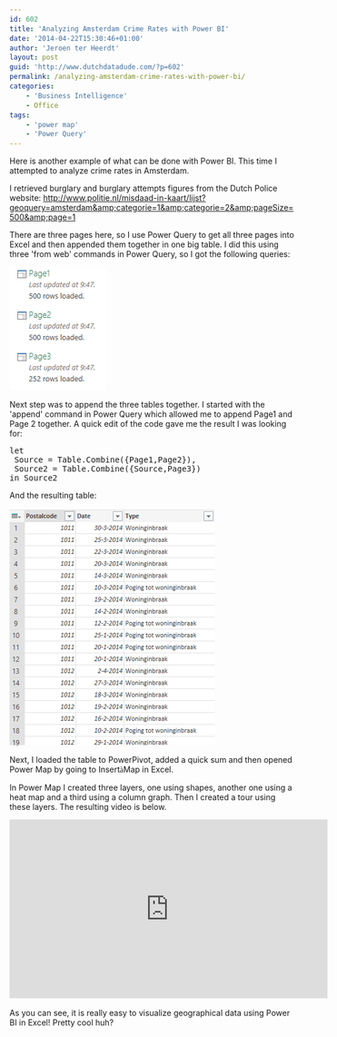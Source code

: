 ```yaml
---
id: 602
title: 'Analyzing Amsterdam Crime Rates with Power BI'
date: '2014-04-22T15:30:46+01:00'
author: 'Jeroen ter Heerdt'
layout: post
guid: 'http://www.dutchdatadude.com/?p=602'
permalink: /analyzing-amsterdam-crime-rates-with-power-bi/
categories:
    - 'Business Intelligence'
    - Office
tags:
    - 'power map'
    - 'Power Query'
---
```


Here is another example of what can be done with Power BI. This time I attempted to analyze crime rates in Amsterdam.

I retrieved burglary and burglary attempts figures from the Dutch Police website: <a href="http://www.politie.nl/misdaad-in-kaart/lijst?geoquery=amsterdam&amp;categorie=1&amp;categorie=2&amp;pageSize=500&amp;page=1">http://www.politie.nl/misdaad-in-kaart/lijst?geoquery=amsterdam&amp;categorie=1&amp;categorie=2&amp;pageSize=500&amp;page=1</a>

There are three pages here, so I use Power Query to get all three pages into Excel and then appended them together in one big table. I did this using three 'from web' commands in Power Query, so I got the following queries:

<img alt="" src="../wp-content/uploads/2014/04/040814_0839_AnalyzingAm1.png" />

Next step was to append the three tables together. I started with the 'append' command in Power Query which allowed me to append Page1 and Page 2 together. A quick edit of the code gave me the result I was looking for:
<pre>let
 Source = Table.Combine({Page1,Page2}),
 Source2 = Table.Combine({Source,Page3})
in Source2</pre>
And the resulting table:

<img alt="" src="../wp-content/uploads/2014/04/040814_0839_AnalyzingAm2.png" />

Next, I loaded the table to PowerPivot, added a quick sum and then opened Power Map by going to Insert<span style="font-family: Wingdings;">à</span>Map in Excel.

In Power Map I created three layers, one using shapes, another one using a heat map and a third using a column graph. Then I created a tour using these layers. The resulting video is below.

<iframe width="560" height="315" src="https://www.youtube.com/embed/EKrE1_Pa3Gc" frameborder="0" allowfullscreen></iframe>

As you can see, it is really easy to visualize geographical data using Power BI in Excel! Pretty cool huh?